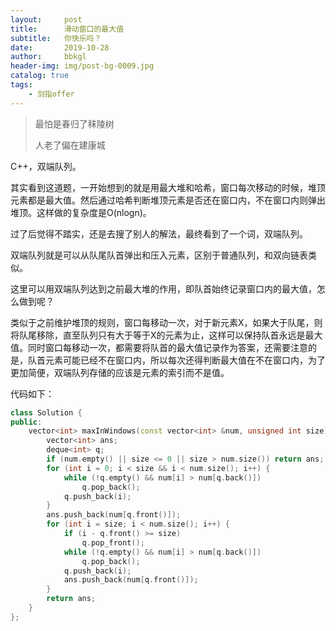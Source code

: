 ```yaml
---
layout:     post
title:      滑动窗口的最大值
subtitle:   你快乐吗？
date:       2019-10-28
author:     bbkgl
header-img: img/post-bg-0009.jpg
catalog: true
tags:
    - 剑指offer
---
```


>最怕是春归了秣陵树
>
>人老了偏在建康城

C++，双端队列。

其实看到这道题，一开始想到的就是用最大堆和哈希，窗口每次移动的时候，堆顶元素都是最大值。然后通过哈希判断堆顶元素是否还在窗口内，不在窗口内则弹出堆顶。这样做的复杂度是O(nlogn)。

过了后觉得不踏实，还是去搜了别人的解法，最终看到了一个词，双端队列。

双端队列就是可以从队尾队首弹出和压入元素，区别于普通队列，和双向链表类似。

这里可以用双端队列达到之前最大堆的作用，即队首始终记录窗口内的最大值，怎么做到呢？

类似于之前维护堆顶的规则，窗口每移动一次，对于新元素X，如果大于队尾，则将队尾移除，直至队列只有大于等于X的元素为止，这样可以保持队首永远是最大值。同时窗口每移动一次，都需要将队首的最大值记录作为答案，还需要注意的是，队首元素可能已经不在窗口内，所以每次还得判断最大值在不在窗口内，为了更加简便，双端队列存储的应该是元素的索引而不是值。

代码如下：

```cpp
class Solution {
public:
    vector<int> maxInWindows(const vector<int> &num, unsigned int size) {
        vector<int> ans;
        deque<int> q;
        if (num.empty() || size <= 0 || size > num.size()) return ans;
        for (int i = 0; i < size && i < num.size(); i++) {
            while (!q.empty() && num[i] > num[q.back()])
                q.pop_back();
            q.push_back(i);
        }
        ans.push_back(num[q.front()]);
        for (int i = size; i < num.size(); i++) {
            if (i - q.front() >= size)
                q.pop_front();
            while (!q.empty() && num[i] > num[q.back()])
                q.pop_back();
            q.push_back(i);
            ans.push_back(num[q.front()]);
        }
        return ans;
    }
};
```



